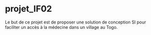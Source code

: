 # projet_IF02
Le but de ce projet est de proposer une solution de conception SI pour faciliter un accès à la médecine dans un village au Togo.
